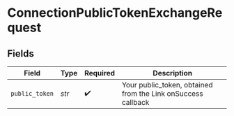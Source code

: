 # ConnectionPublicTokenExchangeRequest


## Fields

| Field                                                        | Type                                                         | Required                                                     | Description                                                  |
| ------------------------------------------------------------ | ------------------------------------------------------------ | ------------------------------------------------------------ | ------------------------------------------------------------ |
| `public_token`                                               | *str*                                                        | :heavy_check_mark:                                           | Your public_token, obtained from the Link onSuccess callback |